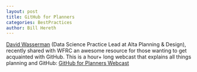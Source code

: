 ```yaml
---
layout: post
title: GitHub for Planners
categories: BestPractices
author: Bill Hereth
---
```


[David Wasserman](https://github.com/d-wasserman) (Data Science Practice Lead at Alta Planning & Design), recently shared with WFRC an awesome resource for those wanting to get acquainted with GitHub. This is a hour+ long webcast that explains all things planning and GitHub: [GitHub for Planners Webcast](https://www.youtube.com/watch?v=gVa4d728T0k)